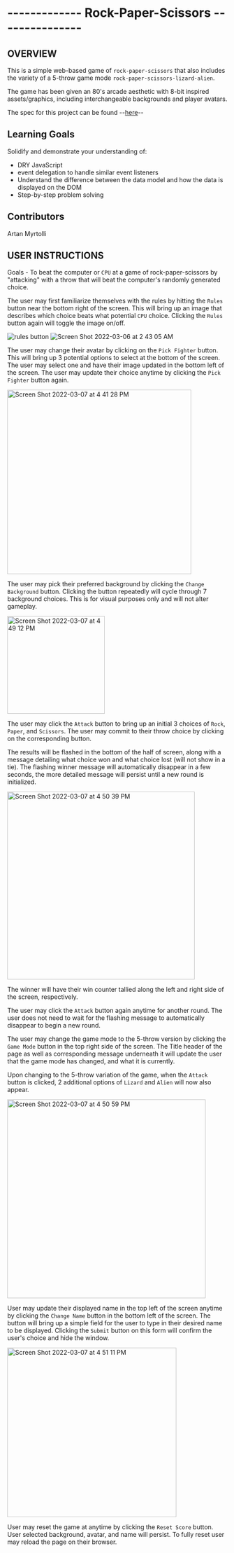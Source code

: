 # ------------- Rock-Paper-Scissors ---------------

## OVERVIEW

This is a simple web-based game of `rock-paper-scissors` that also includes the variety of a 5-throw game mode `rock-paper-scissors-lizard-alien`.

The game has been given an 80's arcade aesthetic with 8-bit inspired assets/graphics, including interchangeable backgrounds and player avatars.

The spec for this project can be found --[here](https://frontend.turing.edu/projects/module-1/rock-paper-scissors-solo.html)--

## Learning Goals

Solidify and demonstrate your understanding of:
  - DRY JavaScript
  - event delegation to handle similar event listeners
  - Understand the difference between the data model and how the data is displayed on the DOM
  - Step-by-step problem solving

## Contributors

Artan Myrtolli

## USER INSTRUCTIONS

Goals - To beat the computer or `CPU` at a game of rock-paper-scissors by "attacking" with a throw that will beat the computer's randomly generated choice.

The user may first familiarize themselves with the rules by hitting the `Rules` button near the bottom right of the screen. This will bring up an image that describes which choice beats what potential `CPU` choice. Clicking the `Rules` button again will toggle the image on/off.

![rules button](https://user-images.githubusercontent.com/92772785/157121859-0f03861e-eea2-4f83-9cd1-bf0dbe12f461.png) ![Screen Shot 2022-03-06 at 2 43 05 AM](https://user-images.githubusercontent.com/92772785/157121822-02cc7257-4f60-4336-aa53-8c651906cc7e.png)


The user may change their avatar by clicking on the `Pick Fighter` button. This will bring up 3 potential options to select at the bottom of the screen. The user may select one and have their image updated in the bottom left of the screen. The user may update their choice anytime by clicking the `Pick Fighter` button again.

<img width="421" alt="Screen Shot 2022-03-07 at 4 41 28 PM" src="https://user-images.githubusercontent.com/92772785/157123199-0a7cec81-f1f4-48b8-b371-7bad92f59c2e.png">


The user may pick their preferred background by clicking the `Change Background` button. Clicking the button repeatedly will cycle through 7 background choices. This is for visual purposes only and will not alter gameplay. 

<img width="223" alt="Screen Shot 2022-03-07 at 4 49 12 PM" src="https://user-images.githubusercontent.com/92772785/157123553-e1e9ed52-1404-49b2-b466-35058dd0c070.png">

The user may click the `Attack` button to bring up an initial 3 choices of `Rock`, `Paper`, and `Scissors`. The user may commit to their throw choice by clicking on the corresponding button.

The results will be flashed in the bottom of the half of screen, along with a message detailing what choice won and what choice lost (will not show in a tie). The flashing winner message will automatically disappear in a few seconds, the more detailed message will persist until a new round is initialized.

<img width="429" alt="Screen Shot 2022-03-07 at 4 50 39 PM" src="https://user-images.githubusercontent.com/92772785/157124010-58a44623-bf7a-4c82-8797-b3f8f7feb987.png">

The winner will have their win counter tallied along the left and right side of the screen, respectively.

The user may click the `Attack` button again anytime for another round. The user does not need to wait for the flashing message to automatically disappear to begin a new round.

The user may change the game mode to the 5-throw version by clicking the `Game Mode` button in the top right side of the screen. The Title header of the page as well as corresponding message underneath it will update the user that the game mode has changed, and what it is currently.

Upon changing to the 5-throw variation of the game, when the `Attack` button is clicked, 2 additional options of `Lizard` and `Alien` will now also appear.

<img width="454" alt="Screen Shot 2022-03-07 at 4 50 59 PM" src="https://user-images.githubusercontent.com/92772785/157123943-ec466c83-8d39-477c-b5b9-32b0f911a49b.png">


User may update their displayed name in the top left of the screen anytime by clicking the `Change Name` button in the bottom left of the screen. The button will bring up a simple field for the user to type in their desired name to be displayed. Clicking the `Submit` button on this form will confirm the user's choice and hide the window.

<img width="387" alt="Screen Shot 2022-03-07 at 4 51 11 PM" src="https://user-images.githubusercontent.com/92772785/157123905-a7b955ea-5c9d-4ce0-bc53-2fded1352d8a.png">


User may reset the game at anytime by clicking the `Reset Score` button. User selected background, avatar, and name will persist. To fully reset user may reload the page on their browser. 
